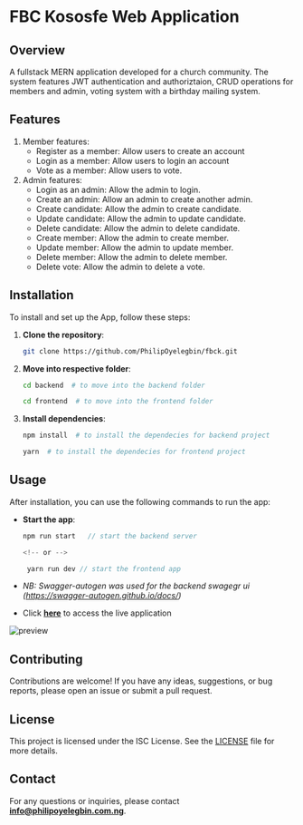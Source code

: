 # FBC Kososfe Web Application

## Overview

A fullstack MERN application developed for a church community. The system features JWT authentication and authoriztaion, CRUD operations for members and admin, voting system with a birthday mailing system.

## Features

1. Member features:
   - Register as a member: Allow users to create an account
   - Login as a member: Allow users to login an account
   - Vote as a member: Allow users to vote.
2. Admin features:
   - Login as an admin: Allow the admin to login.
   - Create an admin: Allow an admin to create another admin.
   - Create candidate: Allow the admin to create candidate.
   - Update candidate: Allow the admin to update candidate.
   - Delete candidate: Allow the admin to delete candidate.
   - Create member: Allow the admin to create member.
   - Update member: Allow the admin to update member.
   - Delete member: Allow the admin to delete member.
   - Delete vote: Allow the admin to delete a vote.

## Installation

To install and set up the App, follow these steps:

1. **Clone the repository**:

   ```bash
   git clone https://github.com/PhilipOyelegbin/fbck.git
   ```

2. **Move into respective folder**:

   ```bash
   cd backend  # to move into the backend folder

   cd frontend  # to move into the frontend folder
   ```

3. **Install dependencies**:

   ```bash
   npm install  # to install the dependecies for backend project

   yarn  # to install the dependecies for frontend project
   ```

## Usage

After installation, you can use the following commands to run the app:

- **Start the app**:

  ```javascript
  npm run start   // start the backend server

  <!-- or -->

   yarn run dev // start the frontend app
  ```

- _NB: Swagger-autogen was used for the backend swagegr ui (https://swagger-autogen.github.io/docs/)_

- Click **[here](https://fbck.netlify.app)** to access the live application

![preview](./preview.png)

## Contributing

Contributions are welcome! If you have any ideas, suggestions, or bug reports, please open an issue or submit a pull request.

## License

This project is licensed under the ISC License. See the [LICENSE](LICENSE) file for more details.

## Contact

For any questions or inquiries, please contact **[info@philipoyelegbin.com.ng](mailto:info@philipoyelegbin.com.ng)**.
